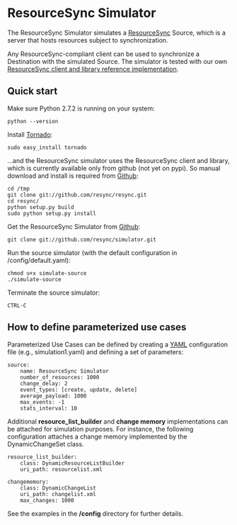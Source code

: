 # ResourceSync Simulator

The ResourceSync Simulator simulates a [ResourceSync](http://www.openarchives.org/rs/0.6/resourcesync) Source, which is a server that hosts resources subject to synchronization.

Any ResourceSync-compliant client can be used to synchronize a Destination with the simulated Source. The simulator is tested with our own [ResourceSync client and library reference implementation](https://github.com/resync/resync).


## Quick start

Make sure Python 2.7.2 is running on your system:

    python --version

Install [Tornado](http://www.tornadoweb.org/):

    sudo easy_install tornado

...and the ResourceSync simulator uses the ResourceSync client and library, which is currently available only from github (not yet on pypi). So manual download and install is required from [Github](https://github.com/resync/resync):

    cd /tmp
    git clone git://github.com/resync/resync.git
    cd resync/
    python setup.py build
    sudo python setup.py install
    
Get the ResourceSync Simulator from [Github](http://www.github.com/behas/resync-simulator):

    git clone git://github.com/resync/simulator.git
    
Run the source simulator (with the default configuration in /config/default.yaml):
    
    chmod u+x simulate-source
    ./simulate-source

Terminate the source simulator:

    CTRL-C

## How to define parameterized use cases

Parameterized Use Cases can be defined by creating a [YAML](http://www.yaml.org/) configuration file (e.g., simulation1.yaml) and defining a set of parameters:

    source:
        name: ResourceSync Simulator
        number_of_resources: 1000
        change_delay: 2
        event_types: [create, update, delete]
        average_payload: 1000
        max_events: -1
        stats_interval: 10
        
Additional **resource_list_builder** and **change memory** implementations can be attached for simulation purposes. For instance, the following configuration attaches a change memory implemented by the DynamicChangeSet class.

    resource_list_builder:
        class: DynamicResourceListBuilder
        uri_path: resourcelist.xml

    changememory:
        class: DynamicChangeList
        uri_path: changelist.xml
        max_changes: 1000
            
See the examples in the **/config** directory for further details.
